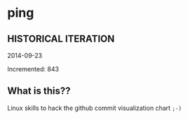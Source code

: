# ping

## HISTORICAL ITERATION
2014-09-23

Incremented: 843

## What is this?? 
Linux skills to hack the github commit visualization chart `;-)`
